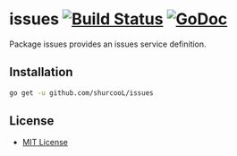 # issues [![Build Status](https://travis-ci.org/shurcooL/issues.svg?branch=master)](https://travis-ci.org/shurcooL/issues) [![GoDoc](https://godoc.org/github.com/shurcooL/issues?status.svg)](https://godoc.org/github.com/shurcooL/issues)

Package issues provides an issues service definition.

Installation
------------

```bash
go get -u github.com/shurcooL/issues
```

License
-------

-	[MIT License](https://opensource.org/licenses/mit-license.php)
